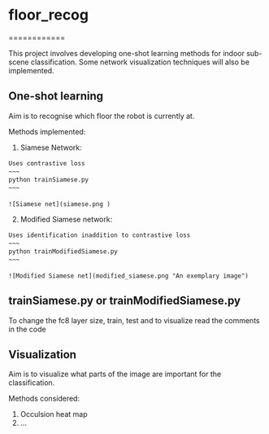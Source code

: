 # floor_recog
============

This project involves developing one-shot learning methods for indoor sub-scene classification.
Some network visualization techniques will also be implemented.


One-shot learning
----------

Aim is to recognise which floor the robot is currently at.

Methods implemented:

  1. Siamese Network:

    Uses contrastive loss
    ~~~
    python trainSiamese.py
    ~~~

    ![Siamese net](siamese.png )

  2. Modified Siamese network:

    Uses identification inaddition to contrastive loss
    ~~~
    python trainModifiedSiamese.py
    ~~~

    ![Modified Siamese net](modified_siamese.png "An exemplary image")

trainSiamese.py or trainModifiedSiamese.py
----
To change the fc8 layer size, train, test and to visualize read the comments in the code


Visualization
---------------

Aim is to visualize what parts of the image are important for the classification.

Methods considered:

  1. Occulsion heat map
  2. ...
